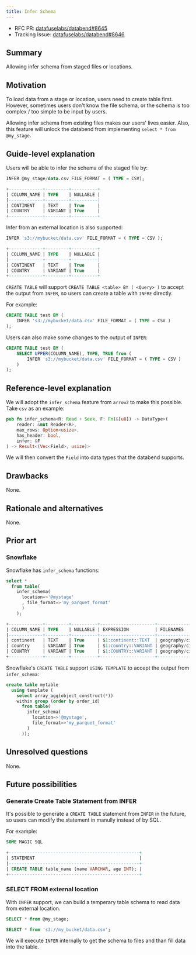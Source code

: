 ```yaml
---
title: Infer Schema
---
```


- RFC PR: [datafuselabs/databend#8645](https://github.com/datafuselabs/databend/pull/8645)
- Tracking Issue: [datafuselabs/databend#8646](https://github.com/datafuselabs/databend/issues/8646)

## Summary

Allowing infer schema from staged files or locations.

## Motivation

To load data from a stage or location, users need to create table first. However, sometimes users don't know the file schema, or the schema is too complex / too simple to be input by users.

Allowing infer schema from existing files makes our users' lives easier. Also, this feature will unlock the databend from implementing `select * from @my_stage`.

## Guide-level explanation

Users will be able to infer the schema of the staged file by:

```sql
INFER @my_stage/data.csv FILE_FORMAT = ( TYPE = CSV);

+-------------+---------+----------+
| COLUMN_NAME | TYPE    | NULLABLE |
|-------------+---------+----------|
| CONTINENT   | TEXT    | True     |
| COUNTRY     | VARIANT | True     |
+-------------+---------+----------+
```

Infer from an external location is also supported:

```sql
INFER 's3://mybucket/data.csv' FILE_FORMAT = ( TYPE = CSV );

+-------------+---------+----------+
| COLUMN_NAME | TYPE    | NULLABLE |
|-------------+---------+----------|
| CONTINENT   | TEXT    | True     |
| COUNTRY     | VARIANT | True     |
+-------------+---------+----------+
```

`CREATE TABLE` will support `CREATE TABLE <table> BY ( <Query> )` to accept the output from `INFER`, so users can create a table with `INFRE` directly.

For example:

```sql
CREATE TABLE test BY (
    INFER 's3://mybucket/data.csv' FILE_FORMAT = ( TYPE = CSV )
);
```

Users can also make some changes to the output of `INFER`:

```sql
CREATE TABLE test BY (
    SELECT UPPER(COLUMN_NAME), TYPE, TRUE from (
        INFER 's3://mybucket/data.csv' FILE_FORMAT = ( TYPE = CSV )
    )
);
```

## Reference-level explanation

We will adopt the `infer_schema` feature from `arrow2` to make this possible. Take `csv` as an example:

```rust
pub fn infer_schema<R: Read + Seek, F: Fn(&[u8]) -> DataType>(
    reader: &mut Reader<R>,
    max_rows: Option<usize>,
    has_header: bool,
    infer: &F
) -> Result<(Vec<Field>, usize)>
```

We will then convert the `Field` into data types that the databend supports.

## Drawbacks

None.

## Rationale and alternatives

None.

## Prior art

### Snowflake

Snowflake has `infer_schema` functions:

```sql
select *
  from table(
    infer_schema(
      location=>'@mystage'
      , file_format=>'my_parquet_format'
      )
    );

+-------------+---------+----------+---------------------+--------------------------+----------+
| COLUMN_NAME | TYPE    | NULLABLE | EXPRESSION          | FILENAMES                | ORDER_ID |
|-------------+---------+----------+---------------------+--------------------------|----------+
| continent   | TEXT    | True     | $1:continent::TEXT  | geography/cities.parquet | 0        |
| country     | VARIANT | True     | $1:country::VARIANT | geography/cities.parquet | 1        |
| COUNTRY     | VARIANT | True     | $1:COUNTRY::VARIANT | geography/cities.parquet | 2        |
+-------------+---------+----------+---------------------+--------------------------+----------+
```

Snowflake's `CREATE TABLE` support `USING TEMPLATE` to accept the output from `infer_schema`:

```sql
create table mytable
  using template (
    select array_agg(object_construct(*))
    within group (order by order_id)
      from table(
        infer_schema(
          location=>'@mystage',
          file_format=>'my_parquet_format'
        )
      ));
```

## Unresolved questions

None.

## Future possibilities

### Generate Create Table Statement from INFER

It's possible to generate a `CREATE TABLE` statement from `INFER` in the future, so users can modify the statement in manully instead of by SQL.

For example:

```sql
SOME MAGIC SQL

+--------------------------------------------------+
| STATEMENT                                        |
|--------------------------------------------------+
| CREATE TABLE table_name (name VARCHAR, age INT); |
+--------------------------------------------------+
```

### SELECT FROM external location

With `INFER` support, we can build a temperary table schema to read data from external location.

```sql
SELECT * from @my_stage;

SELECT * from 's3://my_bucket/data.csv';
```

We will execute `INFER` internally to get the schema to files and than fill data into the table.

